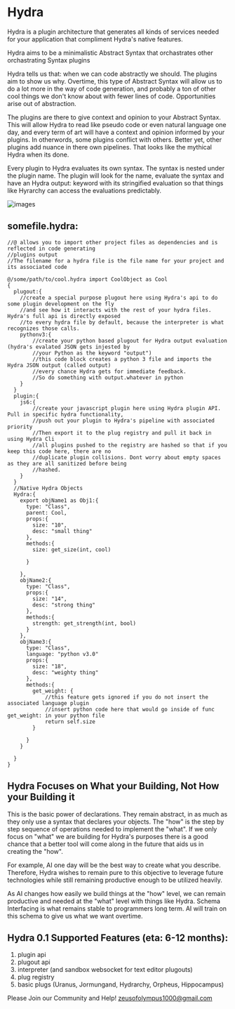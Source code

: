 # Hydra 
Hydra is a plugin architecture that generates all kinds of services needed for your application that compliment Hydra's native features.

Hydra aims to be a minimalistic Abstract Syntax that orchastrates other orchastrating Syntax plugins

Hydra tells us that: when we can code abstractly we should. The plugins aim to show us why. Overtime, this type of Abstract Syntax will allow us to do a lot more in the way of code generation, and probably a ton of other cool things we don't know about with fewer lines of code. Opportunities arise out of abstraction.

The plugins are there to give context and opinion to your Abstract Syntax. This will allow Hydra to read like pseudo code or even natural language one day, and every term of art will have a context and opinion informed by your plugins. In otherwords, some plugins conflict with others. Better yet, other plugins add nuance in there own pipelines. That looks like the mythical Hydra when its done.

Every plugin to Hydra evaluates its own syntax. The syntax is nested under the plugin name. The plugin will look for the name, evaluate the syntax and have an Hydra output: keyword with its stringified evaluation so that things like Hyrarchy can access the evaluations predictably.

![images](https://user-images.githubusercontent.com/107733608/175181009-7d7129b8-465b-46c9-853a-3f3d5d644cd0.jpg)


## somefile.hydra:
    //@ allows you to import other project files as dependencies and is reflected in code generating 
    //plugins output
    //The filename for a hydra file is the file name for your project and its associated code
    
    @/some/path/to/cool.hydra import CoolObject as Cool   
    {
      plugout:{
        //create a special purpose plugout here using Hydra's api to do some plugin development on the fly
        //and see how it interacts with the rest of your hydra files. Hydra's full api is directly exposed
        //to every hydra file by default, because the interpreter is what recognizes those calls.
        pythonv3:{
            //create your python based plugout for Hydra output evaluation (hydra's evalated JSON gets injested by 
            //your Python as the keyword "output")
            //this code block creates a python 3 file and imports the Hydra JSON output (called output) 
            //every chance Hydra gets for immediate feedback.
            //So do something with output.whatever in python
        }
      }
      plugin:{
        js6:{
            //create your javascript plugin here using Hydra plugin API. Pull in specific hydra functionality,
            //push out your plugin to Hydra's pipeline with associated priority
            //Then export it to the plug registry and pull it back in using Hydra Cli
            //all plugins pushed to the registry are hashed so that if you keep this code here, there are no
            //duplicate plugin collisions. Dont worry about empty spaces as they are all sanitized before being
            //hashed.
        }
      }
      //Native Hydra Objects
      Hydra:{
        export objName1 as Obj1:{
          type: "Class",
          parent: Cool,
          props:{
            size: "10",
            desc: "small thing"
          },
          methods:{
            size: get_size(int, cool)

          }

        },
        objName2:{
          type: "Class",
          props:{
            size: "14",
            desc: "strong thing"
          },
          methods:{
            strength: get_strength(int, bool)
          }
        },
        objName3:{
          type: "Class",
          language: "python v3.0"
          props:{
            size: "18",
            desc: "weighty thing"
          },
          methods:{
            get_weight: {
                //this feature gets ignored if you do not insert the associated language plugin
                //insert python code here that would go inside of func get_weight: in your python file
                return self.size
            }
            
          }
        }

      }
    }
    
## Hydra Focuses on What your Building, Not How your Building it
This is the basic power of declarations. They remain abstract, in as much as they only use a syntax that declares your objects. 
The "how" is the step by step sequence of operations needed to implement the "what". If we only focus on "what" we are building
for Hydra's purposes there is a good chance that a better tool will come along in the future that aids us in creating the "how".

For example, AI one day will be the best way to create what you describe. Therefore, Hydra wishes to remain pure to this objective
to leverage future technologies while still remaining productive enough to be utilized heavily.

As AI changes how easily we build things at the "how" level, we can remain productive and needed at the "what" level with things like Hydra.
Schema Interfacing is what remains stable to programmers long term. AI will train on this schema to give us what we want overtime.

## Hydra 0.1 Supported Features (eta: 6-12 months):
1. plugin api
2. plugout api
3. interpreter (and sandbox websocket for text editor plugouts)
4. plug registry
5. basic plugs (Uranus, Jormungand, Hydrarchy, Orpheus, Hippocampus)

Please Join our Community and Help!
zeusofolympus1000@gmail.com
